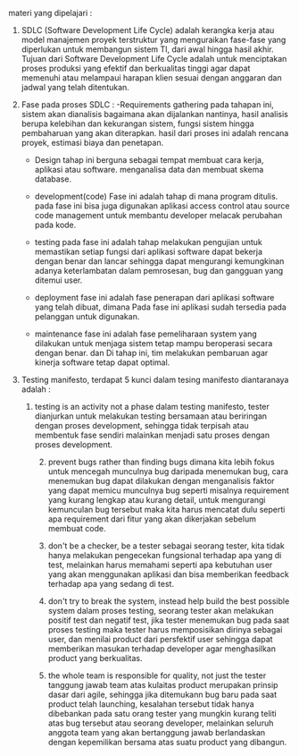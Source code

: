 materi yang dipelajari :

1. SDLC (Software Development Life Cycle) adalah kerangka kerja atau model manajemen proyek terstruktur yang menguraikan fase-fase yang diperlukan untuk membangun sistem TI, dari awal hingga hasil akhir. Tujuan dari Software Development Life Cycle adalah untuk menciptakan proses produksi yang efektif dan berkualitas tinggi agar dapat memenuhi atau melampaui harapan klien sesuai dengan anggaran dan jadwal yang telah ditentukan.

2. Fase pada proses SDLC :
	-Requirements gathering 
		pada tahapan ini, sistem akan dianalisis bagaimana akan dijalankan nantinya, hasil analisis berupa kelebihan dan kekurangan sistem, fungsi sistem hingga pembaharuan yang akan diterapkan. hasil dari proses ini adalah rencana proyek, estimasi biaya dan penetapan.

	- Design 
		tahap ini berguna sebagai tempat membuat cara kerja, aplikasi atau software. menganalisa data dan membuat skema database.

	- development(code)
		Fase ini adalah tahap di mana program ditulis. pada fase ini bisa juga digunakan aplikasi access control atau source code management untuk membantu developer melacak perubahan pada kode. 

	- testing 
		pada fase ini adalah tahap melakukan pengujian untuk memastikan setiap fungsi dari aplikasi software dapat bekerja dengan benar dan lancar sehingga dapat mengurangi kemungkinan adanya keterlambatan dalam pemrosesan, bug dan gangguan yang ditemui user.

	- deployment
		fase ini adalah fase penerapan dari aplikasi software yang telah dibuat, dimana Pada fase ini aplikasi sudah tersedia pada pelanggan untuk digunakan.

	- maintenance
		fase ini adalah fase pemeliharaan system yang dilakukan untuk menjaga sistem tetap mampu beroperasi secara dengan benar. dan Di tahap ini, tim melakukan pembaruan agar kinerja software tetap dapat optimal.

3. Testing manifesto, terdapat 5 kunci dalam tesing manifesto diantaranaya adalah :
	1. testing is an activity not a phase 
			 dalam testing manifesto, tester dianjurkan untuk melakukan testing bersamaan atau beriringan dengan proses development, sehingga tidak terpisah atau membentuk fase sendiri malainkan menjadi satu proses dengan proses development.

		2. prevent bugs rather than finding bugs
			 dimana kita lebih fokus untuk mencegah munculnya bug daripada menemukan bug, cara menemukan bug dapat dilakukan dengan menganalisis faktor yang dapat memicu munculnya bug seperti misalnya requirement yang kurang lengkap atau kurang detail, untuk mengurangi kemunculan bug tersebut maka kita harus mencatat dulu seperti apa requirement dari fitur yang akan dikerjakan sebelum membuat code.

		3. don't be a checker, be a tester
			 sebagai seorang tester, kita tidak hanya melakukan pengecekan fungsional terhadap apa yang di test, melainkan harus memahami seperti apa kebutuhan user yang akan menggunakan aplikasi dan bisa memberikan feedback terhadap apa yang sedang di test. 

		4. don't try to break the system, instead help 	build the best possible system
			 dalam proses testing, seorang tester akan melakukan  positif test dan negatif test, jika tester menemukan bug pada saat proses testing maka tester harus memposisikan dirinya sebagai user, dan menilai product dari persfektif user sehingga dapat memberikan masukan terhadap developer agar menghasilkan product yang berkualitas. 

		5. the whole team is responsible for quality, not just the tester
			 tanggung jawab team atas kulaitas product merupakan prinsip dasar dari agile, sehingga jika ditemukann bug baru pada saat product telah launching, kesalahan tersebut tidak hanya dibebankan pada satu orang tester yang mungkin kurang teliti atas bug tersebut atau seorang developer, melainkan seluruh anggota team yang akan bertanggung jawab berlandaskan dengan kepemilikan bersama atas suatu product yang dibangun.
